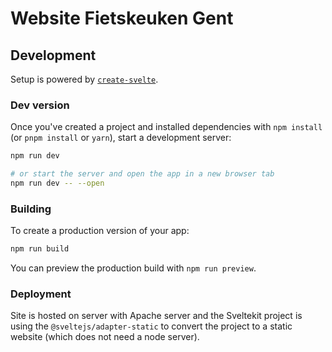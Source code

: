 # Website Fietskeuken Gent


## Development

Setup is powered by [`create-svelte`](https://github.com/sveltejs/kit/tree/master/packages/create-svelte).

### Dev version

Once you've created a project and installed dependencies with `npm install` (or `pnpm install` or `yarn`), start a development server:

```bash
npm run dev

# or start the server and open the app in a new browser tab
npm run dev -- --open
```

### Building

To create a production version of your app:

```bash
npm run build
```

You can preview the production build with `npm run preview`.

### Deployment

Site is hosted on server with Apache server and the Sveltekit project is using the `@sveltejs/adapter-static` to convert the project to a static website (which does not need a node server).


